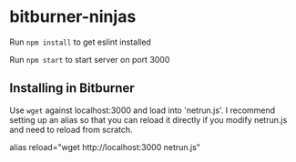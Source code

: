 # bitburner-ninjas

Run `npm install` to get eslint installed

Run `npm start` to start server on port 3000


## Installing in Bitburner

Use `wget` against localhost:3000 and load into 'netrun.js'.  I recommend
setting up an alias so that you can reload it directly if you modify netrun.js
and need to reload from scratch.

  alias reload="wget http://localhost:3000 netrun.js"
